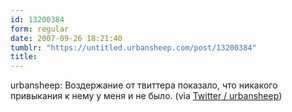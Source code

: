 ```yaml
---
id: 13200384
form: regular
date: 2007-09-26 18:21:40
tumblr: "https://untitled.urbansheep.com/post/13200384"
title:
---
```


<p>urbansheep: Воздержание от твиттера показало, что никакого привыкания к нему у меня и не было. (via <a href="http://twitter.com/urbansheep/statuses/294543892">Twitter / urbansheep</a>)</p>

